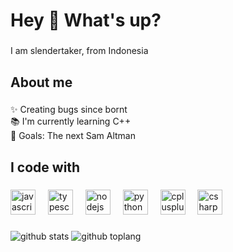 <h1 align="left">Hey 👋 What's up?</h1>

###

<p align="left">I am slendertaker, from Indonesia</p>

###

<h2 align="left">About me</h2>

###

<p align="left">✨ Creating bugs since bornt<br>📚 I'm currently learning C++ <br>🎯 Goals: The next Sam Altman</p>

###

<h2 align="left">I code with</h2>

###

<div align="left">
  <img src="https://cdn.jsdelivr.net/gh/devicons/devicon/icons/javascript/javascript-original.svg" height="40" alt="javascript logo"  />
  <img width="12" />
  <img src="https://cdn.jsdelivr.net/gh/devicons/devicon/icons/typescript/typescript-original.svg" height="40" alt="typescript logo"  />
  <img width="12" />
  <img src="https://cdn.jsdelivr.net/gh/devicons/devicon/icons/nodejs/nodejs-original.svg" height="40" alt="nodejs logo"  />
  <img width="12" />
  <img src="https://cdn.jsdelivr.net/gh/devicons/devicon/icons/python/python-original.svg" height="40" alt="python logo"  />
  <img width="12" />
  <img src="https://cdn.jsdelivr.net/gh/devicons/devicon/icons/cplusplus/cplusplus-original.svg" height="40" alt="cplusplus logo"  />
  <img width="12" />
  <img src="https://cdn.jsdelivr.net/gh/devicons/devicon/icons/csharp/csharp-original.svg" height="40" alt="csharp logo"  />
</div>

###

![github stats](https://github-readme-stats.vercel.app/api?username=slendertaker&show_icons=true&theme=radical)
![github toplang](https://github-readme-stats.vercel.app/api/top-langs/?username=slendertaker&layout=compact&theme=nightowl)
